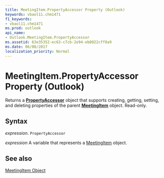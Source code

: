 ```yaml
---
title: MeetingItem.PropertyAccessor Property (Outlook)
keywords: vbaol11.chm1471
f1_keywords:
- vbaol11.chm1471
ms.prod: outlook
api_name:
- Outlook.MeetingItem.PropertyAccessor
ms.assetid: 63e35352-ec63-c7cb-2e94-eb8022cff8a9
ms.date: 06/08/2017
localization_priority: Normal
---
```



# MeetingItem.PropertyAccessor Property (Outlook)

Returns a  **[PropertyAccessor](Outlook.PropertyAccessor.md)** object that supports creating, getting, setting, and deleting properties of the parent **[MeetingItem](Outlook.MeetingItem.md)** object. Read-only.


## Syntax

_expression_. `PropertyAccessor`

_expression_ A variable that represents a [MeetingItem](./Outlook.MeetingItem.md) object.


## See also


[MeetingItem Object](Outlook.MeetingItem.md)

